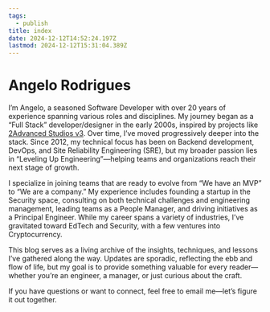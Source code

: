```yaml
---
tags:
  - publish
title: index
date: 2024-12-12T14:52:24.197Z
lastmod: 2024-12-12T15:31:04.389Z
---
```

# Angelo Rodrigues

I’m Angelo, a seasoned Software Developer with over 20 years of experience spanning various roles and disciplines. My journey began as a “Full Stack” developer/designer in the early 2000s, inspired by projects like [2Advanced Studios v3](https://www.webdesignmuseum.org/exhibitions/2advanced-studios-v3-2001). Over time, I’ve moved progressively deeper into the stack. Since 2012, my technical focus has been on Backend development, DevOps, and Site Reliability Engineering (SRE), but my broader passion lies in “Leveling Up Engineering”—helping teams and organizations reach their next stage of growth.

I specialize in joining teams that are ready to evolve from “We have an MVP” to “We are a company.” My experience includes founding a startup in the Security space, consulting on both technical challenges and engineering management, leading teams as a People Manager, and driving initiatives as a Principal Engineer. While my career spans a variety of industries, I’ve gravitated toward EdTech and Security, with a few ventures into Cryptocurrency.

This blog serves as a living archive of the insights, techniques, and lessons I’ve gathered along the way. Updates are sporadic, reflecting the ebb and flow of life, but my goal is to provide something valuable for every reader—whether you’re an engineer, a manager, or just curious about the craft.

If you have questions or want to connect, feel free to email me—let’s figure it out together.
